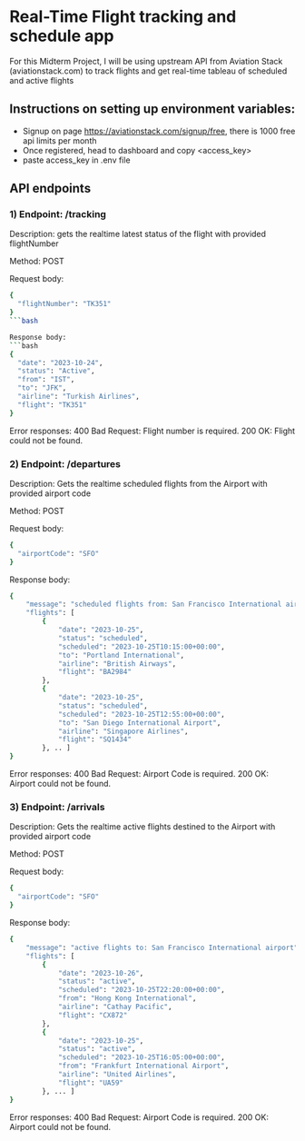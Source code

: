 # Real-Time Flight tracking and schedule app

For this Midterm Project, I will be using upstream API from Aviation Stack (aviationstack.com) to track flights and get real-time tableau of scheduled and active flights

## Instructions on setting up environment variables:
- Signup on page https://aviationstack.com/signup/free, there is 1000 free api limits per month
- Once registered, head to dashboard and copy <access_key>
- paste access_key in .env file

## API endpoints

### 1) Endpoint: /tracking

Description: gets the realtime latest status of the flight with provided flightNumber

Method: POST


Request body:
```bash
{
  "flightNumber": "TK351"
}
```bash

Response body:
```bash
{
  "date": "2023-10-24",
  "status": "Active",
  "from": "IST",
  "to": "JFK",
  "airline": "Turkish Airlines",
  "flight": "TK351"
}
```

Error responses:
400 Bad Request: Flight number is required.
200 OK: Flight could not be found.

### 2) Endpoint: /departures

Description: Gets the realtime scheduled flights from the Airport with provided airport code

Method: POST

Request body:
```bash
{
  "airportCode": "SFO"
}
```

Response body:
```bash
{
    "message": "scheduled flights from: San Francisco International airport",
    "flights": [
        {
            "date": "2023-10-25",
            "status": "scheduled",
            "scheduled": "2023-10-25T10:15:00+00:00",
            "to": "Portland International",
            "airline": "British Airways",
            "flight": "BA2984"
        },
        {
            "date": "2023-10-25",
            "status": "scheduled",
            "scheduled": "2023-10-25T12:55:00+00:00",
            "to": "San Diego International Airport",
            "airline": "Singapore Airlines",
            "flight": "SQ1434"
        }, .. ]
}
```

Error responses:
400 Bad Request: Airport Code is required.
200 OK: Airport could not be found.

### 3) Endpoint: /arrivals

Description: Gets the realtime active flights destined to the Airport with provided airport code

Method: POST

Request body:
```bash
{
  "airportCode": "SFO"
}
```

Response body:
```bash
{
    "message": "active flights to: San Francisco International airport",
    "flights": [
        {
            "date": "2023-10-26",
            "status": "active",
            "scheduled": "2023-10-25T22:20:00+00:00",
            "from": "Hong Kong International",
            "airline": "Cathay Pacific",
            "flight": "CX872"
        },
        {
            "date": "2023-10-25",
            "status": "active",
            "scheduled": "2023-10-25T16:05:00+00:00",
            "from": "Frankfurt International Airport",
            "airline": "United Airlines",
            "flight": "UA59"
        }, ... ]
}
```

Error responses:
400 Bad Request: Airport Code is required.
200 OK: Airport could not be found.